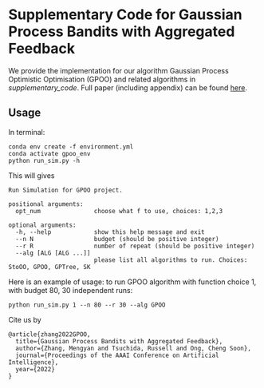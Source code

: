 # Supplementary Code for Gaussian Process Bandits with Aggregated Feedback

We provide the implementation for our algorithm Gaussian Process Optimistic Optimisation (GPOO) and related algorithms in *supplementary_code*. 
Full paper (including appendix) can be found [here](https://arxiv.org/abs/2112.13029).

## Usage

In terminal:
```
conda env create -f environment.yml
conda activate gpoo_env
python run_sim.py -h
```
This will gives 
```
Run Simulation for GPOO project.

positional arguments:
  opt_num               choose what f to use, choices: 1,2,3

optional arguments:
  -h, --help            show this help message and exit
  --n N                 budget (should be positive integer)
  --r R                 number of repeat (should be positive integer)
  --alg [ALG [ALG ...]]
                        please list all algorithms to run. Choices: StoOO, GPOO, GPTree, SK
```

Here is an example of usage:
to run GPOO algorithm with function choice 1, with budget 80, 30 independent runs: 
```
python run_sim.py 1 --n 80 --r 30 --alg GPOO
```

Cite us by
```
@article{zhang2022GPOO,
  title={Gaussian Process Bandits with Aggregated Feedback},
  author={Zhang, Mengyan and Tsuchida, Russell and Ong, Cheng Soon},
  journal={Proceedings of the AAAI Conference on Artificial Intelligence},
  year={2022}
}
```
